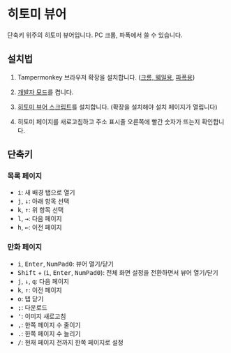 # 히토미 뷰어

단축키 위주의 히토미 뷰어입니다. PC 크롬, 파폭에서 쓸 수 있습니다.

## 설치법

1. Tampermonkey 브라우저 확장을 설치합니다.
   ([크롬, 웨일용](https://chrome.google.com/webstore/detail/tampermonkey/dhdgffkkebhmkfjojejmpbldmpobfkfo?hl=en),
   [파폭용](https://addons.mozilla.org/en-US/firefox/addon/tampermonkey/))

2. [개발자 모드](https://www.tampermonkey.net/faq.php?locale=ko#Q209)를 켭니다.

3. [히토미 뷰어 스크립트](https://greasyfork.org/scripts/428229-/code/hitomi_viewer.user.js)를
   설치합니다. (확장을 설치해야 설치 페이지가 열립니다)

4. 히토미 페이지를 새로고침하고 주소 표시줄 오른쪽에 빨간 숫자가 뜨는지 확인합니다.

## 단축키

### 목록 페이지

- <kbd>i</kbd>: 새 배경 탭으로 열기
- <kbd>j</kbd>, <kbd>↓</kbd>: 아래 항목 선택
- <kbd>k</kbd>, <kbd>↑</kbd>: 위 항목 선택
- <kbd>l</kbd>, <kbd>→</kbd>: 다음 페이지
- <kbd>h</kbd>, <kbd>←</kbd>: 이전 페이지

### 만화 페이지

- <kbd>i</kbd>, <kbd>Enter</kbd>, <kbd>NumPad0</kbd>: 뷰어 열기/닫기
- <kbd>Shift</kbd> + (<kbd>i</kbd>, <kbd>Enter</kbd>, <kbd>NumPad0</kbd>): 전체 화면 설정을
  전환하면서 뷰어 열기/닫기
- <kbd>j</kbd>, <kbd>↓</kbd>, <kbd>q</kbd>: 다음 페이지
- <kbd>k</kbd>, <kbd>↑</kbd>: 이전 페이지
- <kbd>o</kbd>: 탭 닫기
- <kbd>;</kbd>: 다운로드
- <kbd>'</kbd>: 이미지 새로고침
- <kbd>,</kbd>: 한쪽 페이지 수 줄이기
- <kbd>.</kbd>: 한쪽 페이지 수 늘리기
- <kbd>/</kbd>: 현재 페이지 전까지 한쪽 페이지로 설정
